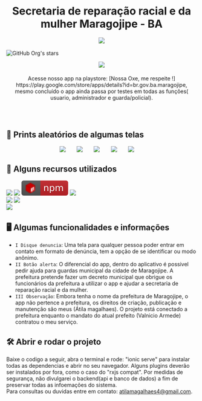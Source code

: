 <h1 align="center">Secretaria de reparação racial e da mulher Maragojipe - BA </h1>
<p align="center">
  <img src="http://img.shields.io/static/v1?label=STATUS&message=CONCLUIDO&color=GREEN&style=for-the-badge"/>
</p>

![GitHub Org's stars](https://img.shields.io/github/stars/camilafernanda?style=social)

<p align="center">
<img width ="15%" src="https://i.imgur.com/Hzb8C7L.png"/><br><br>
 Acesse nosso app na playstore:
 [Nossa Oxe, me respeite !] https://play.google.com/store/apps/details?id=br.gov.ba.maragojipe, mesmo concluído o app ainda passa por testes em todas as funções( usuario, administrador e guarda/policial).
</p>
<br><br>

## :iphone: Prints aleatórios de algumas telas

<p align="center">
<img style="margin-right: 5%;" src="https://i.imgur.com/iGuPA8a.png" height=300px>
<img style="margin-right: 5%;" src="https://i.imgur.com/qXX2JPU.png" height=300px>
<img style="margin-right: 5%;" src="https://i.imgur.com/yN7Chwz.png" height=300px>
<img style="margin-right: 5%;" src="https://i.imgur.com/8zBJANL.png" height=300px>
<img style="margin-right: 5%;" src="https://i.imgur.com/s0urtZN.png" height=300px>
</p>


## 📁 Alguns recursos utilizados

  <img src="https://badges.aleen42.com/src/angular.svg"/>  <img src="https://badges.aleen42.com/src/typescript.svg"/>
  <img src="https://github.com/aleen42/badges/blob/master/src/npm.svg"/>  <img src="https://img.shields.io/badge/php-%23777BB4.svg?style=for-the-badge&logo=php&logoColor=white"/><br>
  <img src="https://badges.aleen42.com/src/visual_studio_code.svg"/>  <img src="https://img.shields.io/badge/html5-%23E34F26.svg?style=for-the-badge&logo=html5&logoColor=white"/><br>
  <img src="https://img.shields.io/badge/css3-%231572B6.svg?style=for-the-badge&logo=css3&logoColor=white"/>


## 🖥️  Algumas funcionalidades e informações

- `I Disque denuncia`: Uma tela para qualquer pessoa poder entrar em contato em formato de denúncia, tem a opção de se identificar ou modo anônimo.
- `II Botão alerta`: O diferencial do app, dentro do aplicativo é possivel pedir ajuda para guardas municipal da cidade de Maragojipe. A prefeitura pretende fazer um decreto municipal que obrigue os funcionários da prefeitura a utilizar o app e ajudar a secretaria de reparação racial e da mulher.
- `III Observação`: Embora tenha o nome da prefeitura de Maragojipe, o app não pertence a prefeitura, os direitos de criação, publicação e manutenção são meus (Átila magalhaes). O projeto está conectado a prefeitura enquanto o mandato do atual prefeito (Valnicio Armede) contratou o meu serviço.


## 🛠️ Abrir e rodar o projeto

Baixe o codigo a seguir, abra o terminal e rode: "ionic serve" para instalar todas as dependencias e abrir no seu navegador. Alguns plugins deverão ser instalados por fora, como o caso do "rxjs compat". Por medidas de segurança, não divulgarei o backend(api e banco de dados) a fim de preservar todas as infoemações do sistema.
<br>Para consultas ou duvidas entre em contato: atilamagalhaes4@gmail.com.

